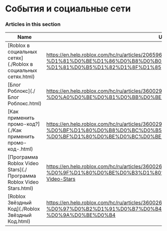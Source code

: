 # События и социальные сети  
### Articles in this section
Name|URL
-|-
[Roblox в социальных сетях](./Roblox в социальных сетях.html) |https://en.help.roblox.com/hc/ru/articles/206596923-Roblox-%D0%B2-%D1%81%D0%BE%D1%86%D0%B8%D0%B0%D0%BB%D1%8C%D0%BD%D1%8B%D1%85-%D1%81%D0%B5%D1%82%D1%8F%D1%85
[Блог Роблокс](./Блог Роблокс.html) |https://en.help.roblox.com/hc/ru/articles/360029134331-%D0%91%D0%BB%D0%BE%D0%B3-%D0%A0%D0%BE%D0%B1%D0%BB%D0%BE%D0%BA%D1%81
[Как применить промо-код?](./Как применить промо-код-.html) |https://en.help.roblox.com/hc/ru/articles/360029650831-%D0%9A%D0%B0%D0%BA-%D0%BF%D1%80%D0%B8%D0%BC%D0%B5%D0%BD%D0%B8%D1%82%D1%8C-%D0%BF%D1%80%D0%BE%D0%BC%D0%BE-%D0%BA%D0%BE%D0%B4-
[Программа Roblox Video Stars](./Программа Roblox Video Stars.html) |https://en.help.roblox.com/hc/ru/articles/360026092011-%D0%9F%D1%80%D0%BE%D0%B3%D1%80%D0%B0%D0%BC%D0%BC%D0%B0-Roblox-Video-Stars
[Roblox Звёздный Код](./Roblox Звёздный Код.html) |https://en.help.roblox.com/hc/ru/articles/360026181292-Roblox-%D0%97%D0%B2%D1%91%D0%B7%D0%B4%D0%BD%D1%8B%D0%B9-%D0%9A%D0%BE%D0%B4
